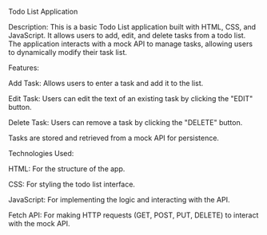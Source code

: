 Todo List Application

Description:
This is a basic Todo List application built with HTML, CSS, and JavaScript. It allows users to add, edit, and delete tasks from a todo list. The application interacts with a mock API to manage tasks, allowing users to dynamically modify their task list.

Features:

Add Task: Allows users to enter a task and add it to the list.

Edit Task: Users can edit the text of an existing task by clicking the "EDIT" button.

Delete Task: Users can remove a task by clicking the "DELETE" button.

Tasks are stored and retrieved from a mock API for persistence.

Technologies Used:

HTML: For the structure of the app.

CSS: For styling the todo list interface.

JavaScript: For implementing the logic and interacting with the API.

Fetch API: For making HTTP requests (GET, POST, PUT, DELETE) to interact with the mock API.
